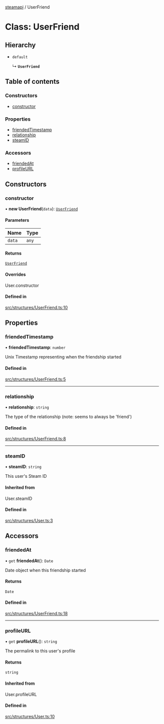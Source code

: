 [steamapi](../README.md) / UserFriend

# Class: UserFriend

## Hierarchy

- `default`

  ↳ **`UserFriend`**

## Table of contents

### Constructors

- [constructor](UserFriend.md#constructor)

### Properties

- [friendedTimestamp](UserFriend.md#friendedtimestamp)
- [relationship](UserFriend.md#relationship)
- [steamID](UserFriend.md#steamid)

### Accessors

- [friendedAt](UserFriend.md#friendedat)
- [profileURL](UserFriend.md#profileurl)

## Constructors

### constructor

• **new UserFriend**(`data`): [`UserFriend`](UserFriend.md)

#### Parameters

| Name | Type |
| :------ | :------ |
| `data` | `any` |

#### Returns

[`UserFriend`](UserFriend.md)

#### Overrides

User.constructor

#### Defined in

[src/structures/UserFriend.ts:10](https://github.com/xDimGG/node-steamapi/blob/f869965/src/structures/UserFriend.ts#L10)

## Properties

### friendedTimestamp

• **friendedTimestamp**: `number`

Unix Timestamp representing when the friendship started

#### Defined in

[src/structures/UserFriend.ts:5](https://github.com/xDimGG/node-steamapi/blob/f869965/src/structures/UserFriend.ts#L5)

___

### relationship

• **relationship**: `string`

The type of the relationship (note: seems to always be 'friend')

#### Defined in

[src/structures/UserFriend.ts:8](https://github.com/xDimGG/node-steamapi/blob/f869965/src/structures/UserFriend.ts#L8)

___

### steamID

• **steamID**: `string`

This user's Steam ID

#### Inherited from

User.steamID

#### Defined in

[src/structures/User.ts:3](https://github.com/xDimGG/node-steamapi/blob/f869965/src/structures/User.ts#L3)

## Accessors

### friendedAt

• `get` **friendedAt**(): `Date`

Date object when this friendship started

#### Returns

`Date`

#### Defined in

[src/structures/UserFriend.ts:18](https://github.com/xDimGG/node-steamapi/blob/f869965/src/structures/UserFriend.ts#L18)

___

### profileURL

• `get` **profileURL**(): `string`

The permalink to this user's profile

#### Returns

`string`

#### Inherited from

User.profileURL

#### Defined in

[src/structures/User.ts:10](https://github.com/xDimGG/node-steamapi/blob/f869965/src/structures/User.ts#L10)
